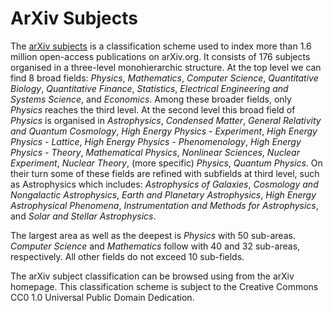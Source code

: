 # ArXiv Subjects

The [arXiv subjects](https://arxiv.org) is a classification scheme used to index more than 1.6 million open-access publications on arXiv.org. It consists of 176 subjects organised in a three-level monohierarchic structure. At the top level we can find 8 broad fields: *Physics*, *Mathematics*, *Computer Science*, *Quantitative Biology*, *Quantitative Finance*, *Statistics*, *Electrical Engineering and Systems Science*, and *Economics*. Among these broader fields, only *Physics* reaches the third level. At the second level this broad field of *Physics* is organised in *Astrophysics*, *Condensed Matter*, *General Relativity and Quantum Cosmology*, *High Energy Physics - Experiment*, *High Energy Physics - Lattice*, *High Energy Physics - Phenomenology*, *High Energy Physics - Theory*, *Mathematical Physics*, *Nonlinear Sciences*, *Nuclear Experiment*, *Nuclear Theory*, (more specific) *Physics*, *Quantum Physics*. On their turn some of these fields are refined with subfields at third level, such as Astrophysics which includes: *Astrophysics of Galaxies*, *Cosmology and Nongalactic Astrophysics*, *Earth and Planetary Astrophysics*, *High Energy Astrophysical Phenomena*, *Instrumentation and Methods for Astrophysics*, and *Solar and Stellar Astrophysics*.

The largest area as well as the deepest is *Physics* with 50 sub-areas. *Computer Science* and *Mathematics* follow with 40 and 32 sub-areas, respectively. All other fields do not exceed 10 sub-fields.

The arXiv subject classification can be browsed using from the arXiv homepage. This classification scheme is subject to the Creative Commons CC0 1.0 Universal Public Domain Dedication.
